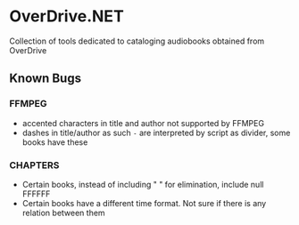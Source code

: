 # OverDrive.NET

Collection of tools dedicated to cataloging audiobooks obtained from OverDrive 

## Known Bugs

### FFMPEG

- accented characters in title and author not supported by FFMPEG
- dashes in title/author as such ` - ` are interpreted by script as divider, some books have these

### CHAPTERS

- Certain books, instead of including "      " for elimination, include null FFFFFF
- Certain books have a different time format. Not sure if there is any relation between them




